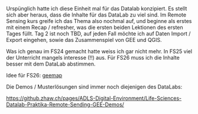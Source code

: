 

Urspünglich hatte ich diese Einheit mal für das Datalab konzipiert. Es stellt sich aber heraus, dass die Inhalte für das DataLab zu viel sind. Im Remote Sensing kurs greife ich das Thema also nochmal auf, und beginne als erstes mit einem Recap / refresher, was die ersten beiden Lektionen des ersten Tages füllt. Tag 2 ist noch TBD, auf jeden Fall möchte ich auf Daten Import / Export eingehen, sowie das Zusammenspiel von GEE und QGIS.

Was ich genau im FS24 gemacht hatte weiss ich gar nicht mehr. In FS25 viel der Unterricht mangels interesse (!!) aus. Für FS26 muss ich die Inhalte besser mit dem DataLab abstimmen. 

Idee für FS26: [geemap](https://geemap.org/)

Die Demos / Musterlösungen sind immer noch diejenigen des DataLabs:

https://github.zhaw.ch/pages/ADLS-Digital-Environment/Life-Sciences-Datalab-Praktika-Remote-Sending-GEE-Demos/